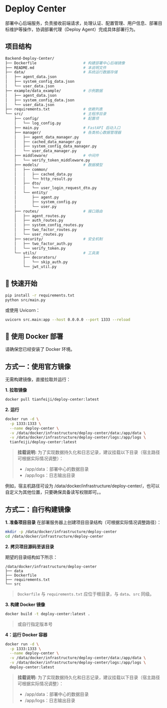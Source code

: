 # Deploy Center

部署中心后端服务，负责接收前端请求，处理认证、配置管理、用户信息、部署目标维护等操作，协调部署代理（Deploy Agent）完成具体部署行为。

## 项目结构

```bash
Backend-Deploy-Center/
├── Dockerfile                     # 构建部署中心后端镜像
├── README.md                      # 本说明文件
├── data/                          # 系统运行数据存储
│   ├── agent_data.json
│   ├── system_config_data.json
│   └── user_data.json
├── example/data_example/          # 示例数据
│   ├── agent_data.json
│   ├── system_config_data.json
│   └── user_data.json
├── requirements.txt               # 依赖列表
└── src/                           # 主程序目录
    ├── config/                    # 配置项
    │   └── log_config.py
    ├── main.py                    # FastAPI 启动入口
    ├── manager/                   # 各类核心数据管理器
    │   ├── agent_data_manager.py
    │   ├── cached_data_manager.py
    │   ├── system_config_data_manager.py
    │   └── user_data_manager.py
    ├── middleware/                # 中间件
    │   └── verify_token_middleware.py
    ├── models/                    # 数据模型
    │   ├── common/
    │   │   ├── cached_data.py
    │   │   └── http_result.py
    │   ├── dto/
    │   │   └── user_login_request_dto.py
    │   └── entity/
    │       ├── agent.py
    │       ├── system_config.py
    │       └── user.py
    ├── routes/                    # 接口路由
    │   ├── agent_routes.py
    │   ├── auth_routes.py
    │   ├── system_config_routes.py
    │   ├── two_factor_routes.py
    │   └── user_routes.py
    ├── security/                  # 安全机制
    │   ├── two_factor_auth.py
    │   └── verify_token.py
    └── utils/                     # 工具类
        ├── decorators/
        │   └── skip_auth.py
        └── jwt_util.py
```

## 🚀 快速开始

```bash
pip install -r requirements.txt
python src/main.py
```

或使用 Uvicorn：

```bash
uvicorn src.main:app --host 0.0.0.0 --port 1333 --reload
```

## 🐳 使用 Docker 部署

请确保您已经安装了 Docker 环境。

## 方式一：使用官方镜像

无需构建镜像，直接拉取并运行：

**1. 拉取镜像**
```bash
docker pull tianfeiji/deploy-center:latest
```

**2. 运行**
```bash
docker run -d \
  -p 1333:1333 \
  --name deploy-center \
  -v /data/docker/infrastructure/deploy-center/data:/app/data \
  -v /data/docker/infrastructure/deploy-center/logs:/app/logs \
  tianfeiji/deploy-center:latest
```

> **挂载说明:** 为了实现数据持久化和日志记录，建议挂载以下目录（宿主路径可根据实际情况调整）：
> - /app/data：部署中心的数据目录
> - /app/logs：日志输出目录

例如，宿主机路径可设为 /data/docker/infrastructure/deploy-center/，也可以自定义为其他位置，只要确保具备读写权限即可。。

## 方式二：自行构建镜像

**1. 准备项目目录**
在部署服务器上创建项目目录结构（可根据实际情况调整路径）：

```bash
mkdir -p /data/docker/infrastructure/deploy-center
cd /data/docker/infrastructure/deploy-center
```

**2. 拷贝项目源码至该目录**

期望的目录结构如下所示：

```
/data/docker/infrastructure/deploy-center
├── data
├── Dockerfile
├── requirements.txt
└── src
```

> `Dockerfile` 与 `requirements.txt` 应位于根目录，与 `data`、`src` 同级。

**3. 构建 Docker 镜像**

```bash
docker build -t deploy-center:latest .
```

> 或自行指定版本号

**4：运行 Docker 容器**
```bash
docker run -d \
  -p 1333:1333 \
  --name deploy-center \
  -v /data/docker/infrastructure/deploy-center/data:/app/data \
  -v /data/docker/infrastructure/deploy-center/logs:/app/logs \
  deploy-center:latest
```

> **挂载说明:** 为了实现数据持久化和日志记录，建议挂载以下目录（宿主路径可根据实际情况调整）：
> - /app/data：部署中心的数据目录
> - /app/logs：日志输出目录